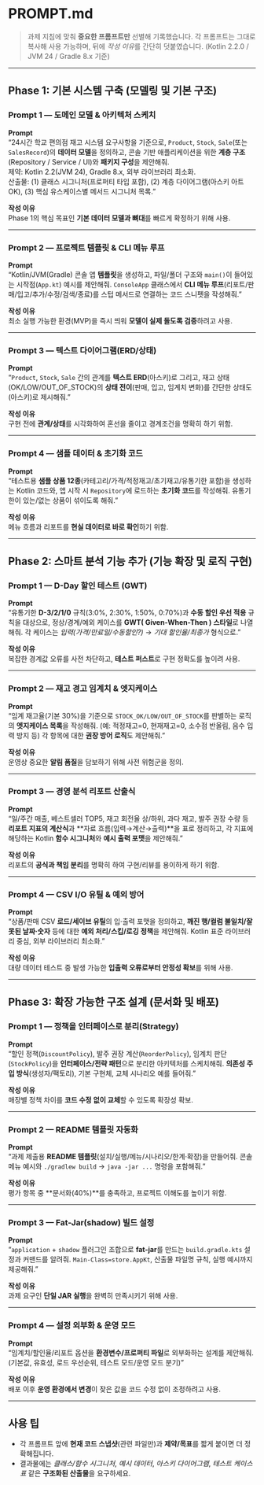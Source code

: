 # PROMPT.md

> 과제 지침에 맞춰 **중요한 프롬프트만** 선별해 기록했습니다. 각 프롬프트는 그대로 복사해 사용 가능하며, 뒤에 *작성 이유*를 간단히 덧붙였습니다. (Kotlin 2.2.0 / JVM 24 / Gradle 8.x 기준)

---

## Phase 1: 기본 시스템 구축 (모델링 및 기본 구조)

### Prompt 1 — 도메인 모델 & 아키텍처 스케치
**Prompt**  
“24시간 학교 편의점 재고 시스템 요구사항을 기준으로, `Product`, `Stock`, `Sale`(또는 `SalesRecord`)의 **데이터 모델**을 정의하고, 콘솔 기반 애플리케이션을 위한 **계층 구조**(Repository / Service / UI)와 **패키지 구성**을 제안해줘.  
제약: Kotlin 2.2(JVM 24), Gradle 8.x, 외부 라이브러리 최소화.  
산출물: (1) 클래스 시그니처(프로퍼티 타입 포함), (2) 계층 다이어그램(아스키 아트 OK), (3) 핵심 유스케이스별 메서드 시그니처 목록.”

**작성 이유**  
Phase 1의 핵심 목표인 **기본 데이터 모델과 뼈대**를 빠르게 확정하기 위해 사용.

---

### Prompt 2 — 프로젝트 템플릿 & CLI 메뉴 루프
**Prompt**  
“Kotlin/JVM(Gradle) 콘솔 앱 **템플릿**을 생성하고, 파일/폴더 구조와 `main()`이 들어있는 시작점(`App.kt`) 예시를 제안해줘. `ConsoleApp` 클래스에서 **CLI 메뉴 루프**(리포트/판매/입고/추가/수정/검색/종료)를 스텁 메서드로 연결하는 코드 스니펫을 작성해줘.”

**작성 이유**  
최소 실행 가능한 환경(MVP)을 즉시 띄워 **모델이 실제 돌도록 검증**하려고 사용.

---

### Prompt 3 — 텍스트 다이어그램(ERD/상태)
**Prompt**  
“`Product`, `Stock`, `Sale` 간의 관계를 **텍스트 ERD**(아스키)로 그리고, 재고 상태(OK/LOW/OUT_OF_STOCK)의 **상태 전이**(판매, 입고, 임계치 변화)를 간단한 상태도(아스키)로 제시해줘.”

**작성 이유**  
구현 전에 **관계/상태**를 시각화하여 혼선을 줄이고 경계조건을 명확히 하기 위함.

---

### Prompt 4 — 샘플 데이터 & 초기화 코드
**Prompt**  
“테스트용 **샘플 상품 12종**(카테고리/가격/적정재고/초기재고/유통기한 포함)을 생성하는 Kotlin 코드와, 앱 시작 시 `Repository`에 로드하는 **초기화 코드**를 작성해줘. 유통기한이 있는/없는 상품이 섞이도록 해줘.”

**작성 이유**  
메뉴 흐름과 리포트를 **현실 데이터로 바로 확인**하기 위함.

---

## Phase 2: 스마트 분석 기능 추가 (기능 확장 및 로직 구현)

### Prompt 1 — D-Day 할인 테스트 (GWT)
**Prompt**  
“유통기한 **D-3/2/1/0** 규칙(3:0%, 2:30%, 1:50%, 0:70%)과 **수동 할인 우선 적용** 규칙을 대상으로, 정상/경계/예외 케이스를 **GWT( Given-When-Then ) 스타일**로 나열해줘. 각 케이스는 *입력(가격/만료일/수동할인?)* → *기대 할인율/최종가* 형식으로.”

**작성 이유**  
복잡한 경계값 오류를 사전 차단하고, **테스트 퍼스트**로 구현 정확도를 높이려 사용.

---

### Prompt 2 — 재고 경고 임계치 & 엣지케이스
**Prompt**  
“임계 재고율(기본 30%)을 기준으로 `STOCK_OK/LOW/OUT_OF_STOCK`를 판별하는 로직의 **엣지케이스 목록**을 작성해줘. (예: 적정재고=0, 현재재고=0, 소수점 반올림, 음수 입력 방지 등) 각 항목에 대한 **권장 방어 로직**도 제안해줘.”

**작성 이유**  
운영상 중요한 **알림 품질**을 담보하기 위해 사전 위험군을 정의.

---

### Prompt 3 — 경영 분석 리포트 산출식
**Prompt**  
“일/주간 매출, 베스트셀러 TOP5, 재고 회전율 상/하위, 과다 재고, 발주 권장 수량 등 **리포트 지표의 계산식**과 **자료 흐름(입력→계산→출력)**을 표로 정리하고, 각 지표에 해당하는 Kotlin **함수 시그니처**와 **예시 출력 포맷**을 제안해줘.”

**작성 이유**  
리포트의 **공식과 책임 분리**를 명확히 하여 구현/리뷰를 용이하게 하기 위함.

---

### Prompt 4 — CSV I/O 유틸 & 예외 방어
**Prompt**  
“상품/판매 CSV **로드/세이브 유틸**의 입·출력 포맷을 정의하고, **깨진 행/컬럼 불일치/잘못된 날짜·숫자** 등에 대한 **예외 처리/스킵/로깅 정책**을 제안해줘. Kotlin 표준 라이브러리 중심, 외부 라이브러리 최소화.”

**작성 이유**  
대량 데이터 테스트 중 발생 가능한 **입출력 오류로부터 안정성 확보**를 위해 사용.

---

## Phase 3: 확장 가능한 구조 설계 (문서화 및 배포)

### Prompt 1 — 정책을 인터페이스로 분리(Strategy)
**Prompt**  
“할인 정책(`DiscountPolicy`), 발주 권장 계산(`ReorderPolicy`), 임계치 판단(`StockPolicy`)을 **인터페이스/전략 패턴**으로 분리한 아키텍처를 스케치해줘. **의존성 주입 방식**(생성자/팩토리), 기본 구현체, 교체 시나리오 예를 들어줘.”

**작성 이유**  
매장별 정책 차이를 **코드 수정 없이 교체**할 수 있도록 확장성 확보.

---

### Prompt 2 — README 템플릿 자동화
**Prompt**  
“과제 제출용 **README 템플릿**(설치/실행/메뉴/시나리오/한계·확장)을 만들어줘. 콘솔 메뉴 예시와 `./gradlew build` → `java -jar ...` 명령을 포함해줘.”

**작성 이유**  
평가 항목 중 **문서화(40%)**를 충족하고, 프로젝트 이해도를 높이기 위함.

---

### Prompt 3 — Fat-Jar(shadow) 빌드 설정
**Prompt**  
“`application` + `shadow` 플러그인 조합으로 **fat-jar**를 만드는 `build.gradle.kts` 설정과 커맨드를 알려줘. `Main-Class=store.AppKt`, 산출물 파일명 규칙, 실행 예시까지 제공해줘.”

**작성 이유**  
과제 요구인 **단일 JAR 실행**을 완벽히 만족시키기 위해 사용.

---

### Prompt 4 — 설정 외부화 & 운영 모드
**Prompt**  
“임계치/할인율/리포트 옵션을 **환경변수/프로퍼티 파일**로 외부화하는 설계를 제안해줘. (기본값, 유효성, 로드 우선순위, 테스트 모드/운영 모드 분기)”

**작성 이유**  
배포 이후 **운영 환경에서 변경**이 잦은 값을 코드 수정 없이 조정하려고 사용.

---

## 사용 팁
- 각 프롬프트 앞에 **현재 코드 스냅샷**(관련 파일만)과 **제약/목표**를 짧게 붙이면 더 정확해집니다.  
- 결과물에는 *클래스/함수 시그니처*, *예시 데이터*, *아스키 다이어그램*, *테스트 케이스 표* 같은 **구조화된 산출물**을 요구하세요.
